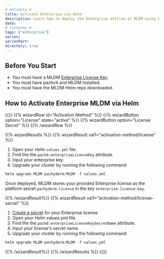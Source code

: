 ```yaml
---
# metadata # 
title: Activate Enterprise via Helm
description: Learn how to deploy the Enterprise edition of MLDM using Helm.
date: 
# taxonomy #
tags: ["enterprise"]
series:
seriesPart:
directory: true 
---
```


## Before You Start 

- You must have a MLDM [Enterprise License Key](https://www.pachyderm.com/trial/).
- You must have pachctl and MLDM installed. 
- You must have the MLDM Helm repo downloaded.

## How to Activate Enterprise MLDM via Helm

{{<stack type="wizard">}}
{{% wizardRow id="Activation Method" %}}
{{% wizardButton  option="License" state="active" %}}
{{% wizardButton  option="License Secret" %}}
{{% /wizardRow %}}

{{% wizardResults %}}
{{% wizardResult val1="activation-method/license" %}}
1. Open your Helm `values.yml` file. 
2. Find the the `pachd.enterpriseLicenseKey` attribute.
3. Input your enterprise key.
4. Upgrade your cluster by running the following command:
```s
helm upgrade MLDM pachyderm/MLDM -f values.yml
```
Once deployed, MLDM stores your provided Enterprise license as the platform secret `pachyderm-license` in the key `enterprise-license-key`.

{{% /wizardResult%}}
{{% wizardResult val1="activation-method/license-secret" %}}
1. [Create a secret](../../how-tos/advanced-data-operations/secrets/#create-and-manage-secrets-in-pachyderm) for your Enterprise license.
2. Open your Helm values.yml file. 
3. Find the the `pachd.enterpriseLicenseKeySecretName` attribute.
4. Input your license's secret name.
5. Upgrade your cluster by running the following command:
```s
helm upgrade MLDM pachyderm/MLDM -f values.yml
```
{{% /wizardResult%}}
{{% /wizardResults %}}
{{</stack>}}